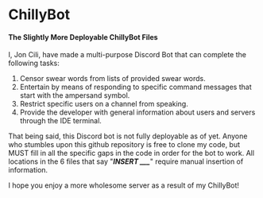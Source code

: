 # ChillyBot
#### The Slightly More Deployable ChillyBot Files

I, Jon Cili, have made a multi-purpose Discord Bot that can complete the following tasks:
1. Censor swear words from lists of provided swear words.
2. Entertain by means of responding to specific command messages that start with the ampersand symbol.
3. Restrict specific users on a channel from speaking.
4. Provide the developer with general information about users and servers through the IDE terminal.

That being said, this Discord bot is not fully deployable as of yet. Anyone who stumbles upon this github repository is free to clone my code, but MUST fill in all the specific gaps in the code in order for the bot to work. All locations in the 6 files that say "***INSERT ___***" require manual insertion of information.

I hope you enjoy a more wholesome server as a result of my ChillyBot!
